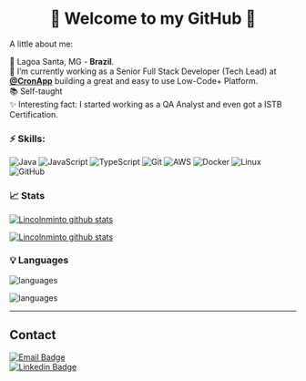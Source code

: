 <h1 align="center"> 
	👋 Welcome to my GitHub 🚀
</h1>

A little about me:

 📍  Lagoa Santa, MG - **Brazil**.</br>
 🔭  I’m currently working as a Senior Full Stack Developer (Tech Lead) at **[@CronApp](https://github.com/CronApp)** building a great and easy to use Low-Code+ Platform.</br>
 📚  Self-taught</br>
 ✨  Interesting fact: I started working as a QA Analyst and even got a ISTB Certification.</br>

### ⚡ Skills:
 ![Java](https://img.shields.io/badge/Java-181717?logo=coffeescript&logoColor=red) ![JavaScript](https://img.shields.io/badge/JavaScript-181717?logo=javascript&logoColor=yellow) ![TypeScript](https://img.shields.io/badge/TypeScript-181717?logo=typescript&logoColor=blue) ![Git](https://img.shields.io/badge/-Git-181717?logo=git&logoColor=orange) ![AWS](https://img.shields.io/badge/AWS-181717?logo=amazonaws&logoColor=FF9900) ![Docker](https://img.shields.io/badge/Docker-181717?logo=docker&logoColor=2496ED) ![Linux](https://img.shields.io/badge/-Linux-181717?logo=linux&logoColor=FCC624) ![GitHub](https://img.shields.io/badge/-GitHub-181717?logo=GitHub&logoColor=FFFFFF)

### 📈 Stats 
 
[![Lincolnminto github stats](https://github-readme-stats.vercel.app/api?username=lincolnminto&theme=dark&show_icons=true)](https://github.com/lincolnminto/github-readme-stats)

[![Lincolnminto github stats](https://github-readme-stats.vercel.app/api?username=lincolnminto-cronapp&theme=dark&show_icons=true)](https://github.com/lincolnminto-cronapp/github-readme-stats)

### 💡  Languages 

![languages](https://github-readme-stats.vercel.app/api/top-langs/?username=lincolnminto&layout=compact&theme=dark&title_color=2ED3EA)

![languages](https://github-readme-stats.vercel.app/api/top-langs/?username=lincolnminto-cronapp&layout=compact&theme=dark&title_color=2ED3EA)

<hr>

## Contact

[![Email Badge](https://img.shields.io/badge/-Email-EA4335?style=flat-square&logo=gmail&logoColor=white&link=mailto:lincolnminto@gmail.com/)](mailto:lincolnminto@gmail.com)</br>
[![Linkedin Badge](https://img.shields.io/badge/-LinkedIn-blue?style=flat-square&logo=Linkedin&logoColor=white&link=https://www.linkedin.com/in/lincolnminto/)](https://www.linkedin.com/in/lincolnminto/)</br>
